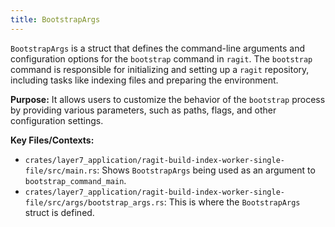 ```yaml
---
title: BootstrapArgs
---
```


`BootstrapArgs` is a struct that defines the command-line arguments and configuration options for the `bootstrap` command in `ragit`. The `bootstrap` command is responsible for initializing and setting up a `ragit` repository, including tasks like indexing files and preparing the environment.

**Purpose:** It allows users to customize the behavior of the `bootstrap` process by providing various parameters, such as paths, flags, and other configuration settings.

**Key Files/Contexts:**
- `crates/layer7_application/ragit-build-index-worker-single-file/src/main.rs`: Shows `BootstrapArgs` being used as an argument to `bootstrap_command_main`.
- `crates/layer7_application/ragit-build-index-worker-single-file/src/args/bootstrap_args.rs`: This is where the `BootstrapArgs` struct is defined.
